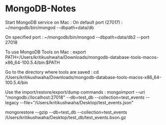# MongoDB-Notes

Start MongoDB service on Mac : 
On default port (27017) :
~/mongodb/bin/mongod --dbpath=data/db

On specified port :
~/mongodb/bin/mongod --dbpath=data/db2 --port 27018

To use MongoDB Tools on Mac :
export PATH=/Users/kritikushwaha/Downloads/mongodb-database-tools-macos-x86_64-100.5.4/bin:$PATH

Go to the directory where tools are saved :
cd /Users/kritikushwaha/Downloads/mongodb-database-tools-macos-x86_64-100.5.4/bin

Use the import/restore/export/dump commands :
mongoimport --uri "mongodb://localhost:27018" --db=test_db --collection=test_events --legacy --file="/Users/kritikushwaha/Desktop/test_events.json"

mongorestore --gzip --db=test_db --collection=test_events /Users/kritikushwaha/Desktop/test_db/test_events.bson.gz

